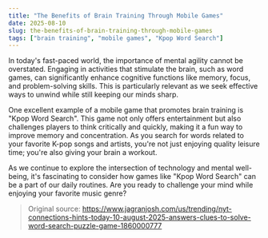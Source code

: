 ```yaml
---
title: "The Benefits of Brain Training Through Mobile Games"
date: 2025-08-10
slug: the-benefits-of-brain-training-through-mobile-games
tags: ["brain training", "mobile games", "Kpop Word Search"]
---
```


In today's fast-paced world, the importance of mental agility cannot be overstated. Engaging in activities that stimulate the brain, such as word games, can significantly enhance cognitive functions like memory, focus, and problem-solving skills. This is particularly relevant as we seek effective ways to unwind while still keeping our minds sharp.

One excellent example of a mobile game that promotes brain training is "Kpop Word Search". This game not only offers entertainment but also challenges players to think critically and quickly, making it a fun way to improve memory and concentration. As you search for words related to your favorite K-pop songs and artists, you're not just enjoying quality leisure time; you're also giving your brain a workout.

As we continue to explore the intersection of technology and mental well-being, it's fascinating to consider how games like "Kpop Word Search" can be a part of our daily routines. Are you ready to challenge your mind while enjoying your favorite music genre?
> Original source: https://www.jagranjosh.com/us/trending/nyt-connections-hints-today-10-august-2025-answers-clues-to-solve-word-search-puzzle-game-1860000777